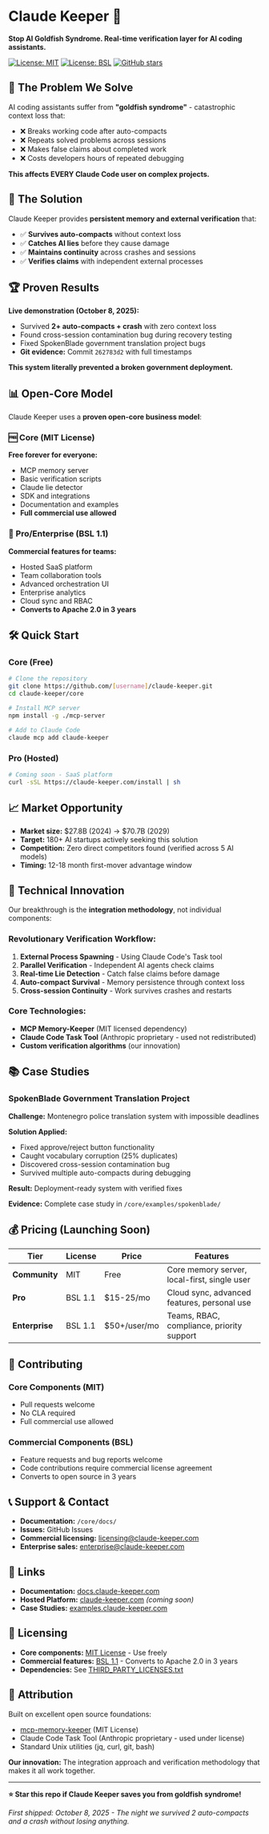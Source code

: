 # Claude Keeper 🧠

**Stop AI Goldfish Syndrome. Real-time verification layer for AI coding assistants.**

[![License: MIT](https://img.shields.io/badge/License-MIT-yellow.svg)](LICENSE-MIT.md)
[![License: BSL](https://img.shields.io/badge/License-BSL--1.1-blue.svg)](LICENSE-BSL.md)
[![GitHub stars](https://img.shields.io/github/stars/[username]/claude-keeper)](https://github.com/[username]/claude-keeper/stargazers)

## 🎯 The Problem We Solve

AI coding assistants suffer from **"goldfish syndrome"** - catastrophic context loss that:
- ❌ Breaks working code after auto-compacts
- ❌ Repeats solved problems across sessions
- ❌ Makes false claims about completed work
- ❌ Costs developers hours of repeated debugging

**This affects EVERY Claude Code user on complex projects.**

## 🚀 The Solution

Claude Keeper provides **persistent memory and external verification** that:
- ✅ **Survives auto-compacts** without context loss
- ✅ **Catches AI lies** before they cause damage
- ✅ **Maintains continuity** across crashes and sessions
- ✅ **Verifies claims** with independent external processes

## 🏆 Proven Results

**Live demonstration (October 8, 2025):**
- Survived **2+ auto-compacts + crash** with zero context loss
- Found cross-session contamination bug during recovery testing
- Fixed SpokenBlade government translation project bugs
- **Git evidence:** Commit `262783d2` with full timestamps

**This system literally prevented a broken government deployment.**

## 📊 Open-Core Model

Claude Keeper uses a **proven open-core business model**:

### 🆓 Core (MIT License)
**Free forever for everyone:**
- MCP memory server
- Basic verification scripts
- Claude lie detector
- SDK and integrations
- Documentation and examples
- **Full commercial use allowed**

### 💼 Pro/Enterprise (BSL 1.1)
**Commercial features for teams:**
- Hosted SaaS platform
- Team collaboration tools
- Advanced orchestration UI
- Enterprise analytics
- Cloud sync and RBAC
- **Converts to Apache 2.0 in 3 years**

## 🛠️ Quick Start

### Core (Free)
```bash
# Clone the repository
git clone https://github.com/[username]/claude-keeper.git
cd claude-keeper/core

# Install MCP server
npm install -g ./mcp-server

# Add to Claude Code
claude mcp add claude-keeper
```

### Pro (Hosted)
```bash
# Coming soon - SaaS platform
curl -sSL https://claude-keeper.com/install | sh
```

## 📈 Market Opportunity

- **Market size:** $27.8B (2024) → $70.7B (2029)
- **Target:** 180+ AI startups actively seeking this solution
- **Competition:** Zero direct competitors found (verified across 5 AI models)
- **Timing:** 12-18 month first-mover advantage window

## 🎯 Technical Innovation

Our breakthrough is the **integration methodology**, not individual components:

### Revolutionary Verification Workflow:
1. **External Process Spawning** - Using Claude Code's Task tool
2. **Parallel Verification** - Independent AI agents check claims
3. **Real-time Lie Detection** - Catch false claims before damage
4. **Auto-compact Survival** - Memory persistence through context loss
5. **Cross-session Continuity** - Work survives crashes and restarts

### Core Technologies:
- **MCP Memory-Keeper** (MIT licensed dependency)
- **Claude Code Task Tool** (Anthropic proprietary - used not redistributed)
- **Custom verification algorithms** (our innovation)

## 📚 Case Studies

### SpokenBlade Government Translation Project
**Challenge:** Montenegro police translation system with impossible deadlines

**Solution Applied:**
- Fixed approve/reject button functionality
- Caught vocabulary corruption (25% duplicates)
- Discovered cross-session contamination bug
- Survived multiple auto-compacts during debugging

**Result:** Deployment-ready system with verified fixes

**Evidence:** Complete case study in `/core/examples/spokenblade/`

## 💰 Pricing (Launching Soon)

| Tier | License | Price | Features |
|------|---------|-------|----------|
| **Community** | MIT | Free | Core memory server, local-first, single user |
| **Pro** | BSL 1.1 | $15-25/mo | Cloud sync, advanced features, personal use |
| **Enterprise** | BSL 1.1 | $50+/user/mo | Teams, RBAC, compliance, priority support |

## 🤝 Contributing

### Core Components (MIT)
- Pull requests welcome
- No CLA required
- Full commercial use allowed

### Commercial Components (BSL)
- Feature requests and bug reports welcome
- Code contributions require commercial license agreement
- Converts to open source in 3 years

## 📞 Support & Contact

- **Documentation:** `/core/docs/`
- **Issues:** GitHub Issues
- **Commercial licensing:** licensing@claude-keeper.com
- **Enterprise sales:** enterprise@claude-keeper.com

## 🔗 Links

- **Documentation:** [docs.claude-keeper.com](https://docs.claude-keeper.com)
- **Hosted Platform:** [claude-keeper.com](https://claude-keeper.com) *(coming soon)*
- **Case Studies:** [examples.claude-keeper.com](https://examples.claude-keeper.com)

## 📄 Licensing

- **Core components:** [MIT License](LICENSE-MIT.md) - Use freely
- **Commercial features:** [BSL 1.1](LICENSE-BSL.md) - Converts to Apache 2.0 in 3 years
- **Dependencies:** See [THIRD_PARTY_LICENSES.txt](THIRD_PARTY_LICENSES.txt)

## 🙏 Attribution

Built on excellent open source foundations:
- [mcp-memory-keeper](https://github.com/mkreyman/mcp-memory-keeper) (MIT License)
- Claude Code Task Tool (Anthropic proprietary - used under license)
- Standard Unix utilities (jq, curl, git, bash)

**Our innovation:** The integration approach and verification methodology that makes it all work together.

---

**⭐ Star this repo if Claude Keeper saves you from goldfish syndrome!**

*First shipped: October 8, 2025 - The night we survived 2 auto-compacts and a crash without losing anything.*
